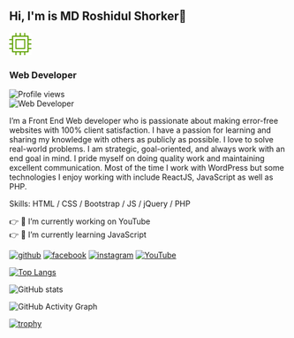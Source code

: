 ## Hi, I'm is MD Roshidul Shorker👋
<a href='https://docs.github.com/en/developers'><img src='https://raw.githubusercontent.com/acervenky/animated-github-badges/master/assets/devbadge.gif' width='40' height='40'></a>&nbsp; <h3>Web Developer</h3>
![Profile views](https://gpvc.arturio.dev/nbproshidul)  
![Web Developer](https://yt3.ggpht.com/9oVMQQY-Oy_hOBe_rMHzH6Kuc4ODd4T8ntSC3iQ6shgoY3LxiHlOIVNyWQlclBJwVJyT2RZP-w=w2560-fcrop64=1)

I’m a Front End Web developer who is passionate about making error-free websites with 100% client satisfaction. I have a passion for learning and sharing my knowledge with others as publicly as possible. I love to solve real-world problems. I am strategic, goal-oriented, and always work with an end goal in mind. I pride myself on doing quality work and maintaining excellent communication. Most of the time I work with WordPress but some technologies I enjoy working with include ReactJS, JavaScript as well as PHP.

Skills: HTML / CSS / Bootstrap / JS / jQuery / PHP

👉 🔭 I’m currently working on YouTube <br>
👉 🌱 I’m currently learning JavaScript 


[<img src='https://cdn.jsdelivr.net/npm/simple-icons@3.0.1/icons/github.svg' alt='github' height='40'>](https://github.com/nbproshidul)  [<img src='https://cdn.jsdelivr.net/npm/simple-icons@3.0.1/icons/facebook.svg' alt='facebook' height='40'>](https://www.facebook.com/nbproshidul)  [<img src='https://cdn.jsdelivr.net/npm/simple-icons@3.0.1/icons/instagram.svg' alt='instagram' height='40'>](https://www.instagram.com/nbproshidul/)  [<img src='https://cdn.jsdelivr.net/npm/simple-icons@3.0.1/icons/youtube.svg' alt='YouTube' height='40'>](https://www.youtube.com/channel/UCRvu4Sg_zymVxaerbJ5awtA)  



[![Top Langs](https://github-readme-stats.vercel.app/api/top-langs/?username=nbproshidul)](https://github.com/anuraghazra/github-readme-stats)

![GitHub stats](https://github-readme-stats.vercel.app/api?username=nbproshidul&show_icons=true)  

![GitHub Activity Graph](https://activity-graph.herokuapp.com/graph?username=nbproshidul)  

[![trophy](https://github-profile-trophy.vercel.app/?username=nbproshidul)](https://github.com/ryo-ma/github-profile-trophy)
